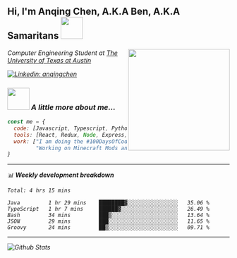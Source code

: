 <h2> Hi, I'm Anqing Chen, A.K.A Ben, A.K.A Samaritans <img src="https://media.giphy.com/media/mGcNjsfWAjY5AEZNw6/giphy.gif" width="50"></h2>
<img align='right' src="https://media.giphy.com/media/daZuNbOmzYuwoyp2ZJ/giphy.gif" width="230">
<p><em>Computer Engineering Student at <a href="http://www.utexas.edu">The University of Texas at Austin</a></p>

[![Linkedin: anqingchen](https://img.shields.io/badge/-anqingchen-blue?style=flat-square&logo=Linkedin&logoColor=white&link=https://www.linkedin.com/in/anqingchen/)](https://www.linkedin.com/in/anqingchen/)

### <img src="https://media.giphy.com/media/VgCDAzcKvsR6OM0uWg/giphy.gif" width="50"> A little more about me...  

```javascript
const me = {
  code: [Javascript, Typescript, Python, Java, C, C++, HTML, CSS],
  tools: [React, Redux, Node, Express, Flask, Docker],
  work: ["I am doing the #100DaysOfCode challenge", 
         "Working on Minecraft Mods and related content for @SpectralStudios"],
}
```
-------

📊 **Weekly development breakdown**
<!--START_SECTION:waka-->
```text
Total: 4 hrs 15 mins

Java         1 hr 29 mins    ████████▓░░░░░░░░░░░░░░░░   35.06 % 
TypeScript   1 hr 7 mins     ██████▓░░░░░░░░░░░░░░░░░░   26.49 % 
Bash         34 mins         ███▒░░░░░░░░░░░░░░░░░░░░░   13.64 % 
JSON         29 mins         ███░░░░░░░░░░░░░░░░░░░░░░   11.65 % 
Groovy       24 mins         ██▒░░░░░░░░░░░░░░░░░░░░░░   09.71 % 
```
<!--END_SECTION:waka-->

---

<img align="left" alt="Github Stats" src="https://github-readme-stats.vercel.app/api?username=anqingchen&show_icons=true&hide_border=true&count_private=true&theme=tokyonight" />
